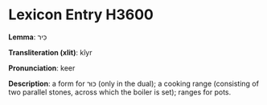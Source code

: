 # Lexicon Entry H3600

**Lemma**: כִּיר

**Transliteration (xlit)**: kîyr

**Pronunciation**: keer

**Description**:
a form for כּוּר (only in the dual); a cooking range (consisting of two parallel stones, across which the boiler is set); ranges for pots.
